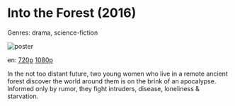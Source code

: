 # Into the Forest (2016)

Genres: drama, science-fiction

![poster](http://image.tmdb.org/t/p/w500/raK9ndgk8vAgWol9zdthVSGwyzF.jpg)

en:
  [720p](magnet:?xt=urn:btih:2071E5A8249C467A3C1013DB012483A5843CF0B8&tr=udp://glotorrents.pw:6969/announce&tr=udp://tracker.opentrackr.org:1337/announce&tr=udp://torrent.gresille.org:80/announce&tr=udp://tracker.openbittorrent.com:80&tr=udp://tracker.coppersurfer.tk:6969&tr=udp://tracker.leechers-paradise.org:6969&tr=udp://p4p.arenabg.ch:1337&tr=udp://tracker.internetwarriors.net:1337)
  [1080p](magnet:?xt=urn:btih:F3BF3D42C11D72A272C1A99F36812B5F2832634E&tr=udp://glotorrents.pw:6969/announce&tr=udp://tracker.opentrackr.org:1337/announce&tr=udp://torrent.gresille.org:80/announce&tr=udp://tracker.openbittorrent.com:80&tr=udp://tracker.coppersurfer.tk:6969&tr=udp://tracker.leechers-paradise.org:6969&tr=udp://p4p.arenabg.ch:1337&tr=udp://tracker.internetwarriors.net:1337)
  


In the not too distant future, two young women who live in a remote ancient forest discover the world around them is on the brink of an apocalypse. Informed only by rumor, they fight intruders, disease, loneliness &amp; starvation.